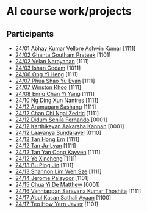 # AI course work/projects
## Participants
- [24/01 Abhay Kumar Vellore Ashwin Kumar](https://github.com/asrjccp/ictchampions23/tree/main/ai/abhaykumarvelloreashwinkumar) [1111]
- [24/02 Ghanta Goutham Prateek](https://github.com/asrjccp/ictchampions23/tree/main/ai/ghantagouthamprateek) [1101]
- [24/02 Velan Narayanan](https://github.com/asrjccp/ictchampions23/tree/main/ai/velannarayanan) [1111]
- [24/03 Ishan Gedam](https://github.com/asrjccp/ictchampions23/tree/main/ai/ishangedam) [1011]
- [24/06 Ong Yi Heng](https://github.com/asrjccp/ictchampions23/tree/main/ai/ongyiheng) [1111]
- [24/07 Phua Shao Yu Evan](https://github.com/asrjccp/ictchampions23/tree/main/ai/phuashaoyuevan) [1111]
- [24/07 Winston Khoo](https://github.com/asrjccp/ictchampions23/tree/main/ai/winstonkhoo) [1111]
- [24/08 Enriq Chan Yi Yang](https://github.com/asrjccp/ictchampions23/tree/main/ai/enriqchanyiyang) [1111]
- [24/10 Ng Ding Xun Nantres](https://github.com/asrjccp/ictchampions23/tree/main/ai/ngdingxunnantres) [1111]
- [24/12 Arumugam Sashang](https://github.com/asrjccp/ictchampions23/tree/main/ai/arumugamsashang) [1111]
- [24/12 Chan Chi Ngai Zedric](https://github.com/asrjccp/ictchampions23/tree/main/ai/chanchingaizedric) [1111]
- [24/12 Didum Senila Fernando](https://github.com/asrjccp/ictchampions23/tree/main/ai/didumsenilafernando) [0001]
- [24/12 Karthikeyan Aakarsha Kannan](https://github.com/asrjccp/ictchampions23/tree/main/ai/karthikeyanaakarshakannan) [0001]
- [24/12 Laavanya Sundaravel](https://github.com/asrjccp/ictchampions23/tree/main/ai/laavanyasundaravel) [0110]
- [24/12 Tan Hong Ern](https://github.com/asrjccp/ictchampions23/tree/main/ai/tanhongern) [1111]
- [24/12 Tan Ju-Lyan](https://github.com/asrjccp/ictchampions23/tree/main/ai/tanjulyan) [1111]
- [24/12 Tan Yan Cong Kayven](https://github.com/asrjccp/ictchampions23/tree/main/ai/tanyancongkayven) [1111]
- [24/12 Ye Xincheng](https://github.com/asrjccp/ictchampions23/tree/main/ai/yexincheng) [1111]
- [24/13 Bu Ping Jin](https://github.com/asrjccp/ictchampions23/tree/main/ai/bupingjin) [1111]
- [24/13 Shannon Lim Wen Sze](https://github.com/asrjccp/ictchampions23/tree/main/ai/shannonlimwernsze) [1111]
- [24/14 Jerome Palayoor](https://github.com/asrjccp/ictchampions23/tree/main/ai/jeromepalayoor) [1101]
- [24/15 Chua Yi De Matthew](https://github.com/asrjccp/ictchampions23/tree/main/ai/chuayidematthew) [0001]
- [24/16 Vanniappan Saravana Kumar Thoshita](https://github.com/asrjccp/ictchampions23/tree/main/ai/vanniappansaravanakumarthoshita) [1111]
- [24/17 Abul Kasan Sathali Ayaan](https://github.com/asrjccp/ictchampions23/tree/main/ai/abulkasansathaliayaan) [1100]
- [24/17 Teo How Yern Javier](https://github.com/asrjccp/ictchampions23/tree/main/ai/teohowyernjavier) [1101]
